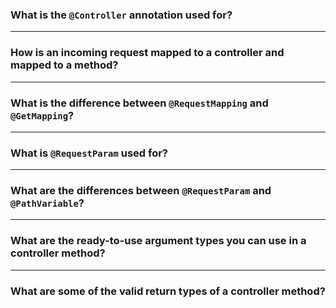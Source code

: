 
### What is the `@Controller` annotation used for?

----------

### How is an incoming request mapped to a controller and mapped to a method?

----------

### What is the difference between `@RequestMapping` and `@GetMapping`?

----------

### What is `@RequestParam` used for?

----------

### What are the differences between `@RequestParam` and `@PathVariable`?

----------

### What are the ready-to-use argument types you can use in a controller method?

----------

### What are some of the valid return types of a controller method?
